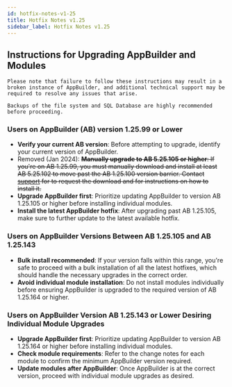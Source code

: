 ```yaml
---
id: hotfix-notes-v1-25
title: Hotfix Notes v1.25
sidebar_label: Hotfix Notes v1.25
---
```


## Instructions for Upgrading AppBuilder and Modules

`Please note that failure to follow these instructions may result in a broken instance of AppBuilder, and additional technical support may be required to resolve any issues that arise.`

`Backups of the file system and SQL Database are highly recommended before proceeding.`

### Users on AppBuilder (AB) version 1.25.99 or Lower
- **Verify your current AB version**: Before attempting to upgrade, identify your current version of AppBuilder.
- Removed (Jan 2024): ~~**Manually upgrade to AB 5.25.105 or higher**: If you're on AB 1.25.99, you must manually download and install at least AB 5.25.102 to move past the AB 1.25.100 version barrier.  Contact [support](https://console.plantanapp.com/Support) for to request the download and for instructions on how to install it.~~
- **Upgrade AppBuilder first**: Prioritize updating AppBuilder to version AB 1.25.105 or higher before installing individual modules.
- **Install the latest AppBuilder hotfix**: After upgrading past AB 1.25.105, make sure to further update to the latest available hotfix.

### Users on AppBuilder Versions Between AB 1.25.105 and AB 1.25.143
- **Bulk install recommended**: If your version falls within this range, you're safe to proceed with a bulk installation of all the latest hotfixes, which should handle the necessary upgrades in the correct order.
- **Avoid individual module installation**: Do not install modules individually before ensuring AppBuilder is upgraded to the required version of AB 1.25.164 or higher.

### Users on AppBuilder Version AB 1.25.143 or Lower Desiring Individual Module Upgrades
- **Upgrade AppBuilder first**: Prioritize updating AppBuilder to version AB 1.25.164 or higher before installing individual modules.
- **Check module requirements**: Refer to the change notes for each module to confirm the minimum AppBuilder version required.
- **Update modules after AppBuilder**: Once AppBuilder is at the correct version, proceed with individual module upgrades as desired.

